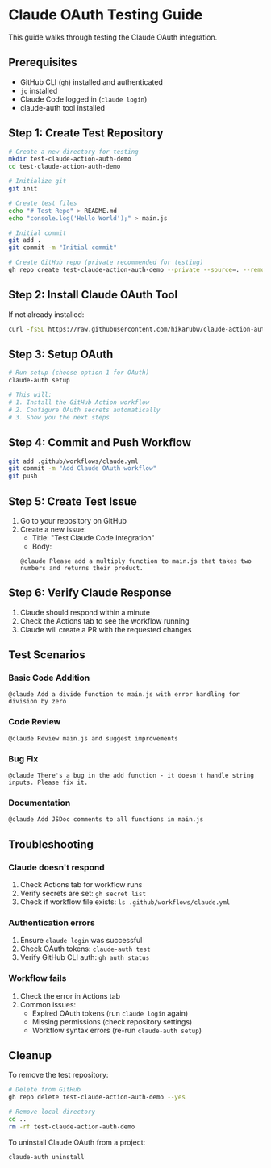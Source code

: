 # Claude OAuth Testing Guide

This guide walks through testing the Claude OAuth integration.

## Prerequisites
- GitHub CLI (`gh`) installed and authenticated
- `jq` installed
- Claude Code logged in (`claude login`)
- claude-auth tool installed

## Step 1: Create Test Repository

```bash
# Create a new directory for testing
mkdir test-claude-action-auth-demo
cd test-claude-action-auth-demo

# Initialize git
git init

# Create test files
echo "# Test Repo" > README.md
echo "console.log('Hello World');" > main.js

# Initial commit
git add .
git commit -m "Initial commit"

# Create GitHub repo (private recommended for testing)
gh repo create test-claude-action-auth-demo --private --source=. --remote=origin --push
```

## Step 2: Install Claude OAuth Tool

If not already installed:
```bash
curl -fsSL https://raw.githubusercontent.com/hikarubw/claude-action-auth/main/install.sh | bash
```

## Step 3: Setup OAuth

```bash
# Run setup (choose option 1 for OAuth)
claude-auth setup

# This will:
# 1. Install the GitHub Action workflow
# 2. Configure OAuth secrets automatically
# 3. Show you the next steps
```

## Step 4: Commit and Push Workflow

```bash
git add .github/workflows/claude.yml
git commit -m "Add Claude OAuth workflow"
git push
```

## Step 5: Create Test Issue

1. Go to your repository on GitHub
2. Create a new issue:
   - Title: "Test Claude Code Integration"
   - Body: 
   ```
   @claude Please add a multiply function to main.js that takes two numbers and returns their product.
   ```

## Step 6: Verify Claude Response

1. Claude should respond within a minute
2. Check the Actions tab to see the workflow running
3. Claude will create a PR with the requested changes

## Test Scenarios

### Basic Code Addition
```
@claude Add a divide function to main.js with error handling for division by zero
```

### Code Review
```
@claude Review main.js and suggest improvements
```

### Bug Fix
```
@claude There's a bug in the add function - it doesn't handle string inputs. Please fix it.
```

### Documentation
```
@claude Add JSDoc comments to all functions in main.js
```

## Troubleshooting

### Claude doesn't respond
1. Check Actions tab for workflow runs
2. Verify secrets are set: `gh secret list`
3. Check if workflow file exists: `ls .github/workflows/claude.yml`

### Authentication errors
1. Ensure `claude login` was successful
2. Check OAuth tokens: `claude-auth test`
3. Verify GitHub CLI auth: `gh auth status`

### Workflow fails
1. Check the error in Actions tab
2. Common issues:
   - Expired OAuth tokens (run `claude login` again)
   - Missing permissions (check repository settings)
   - Workflow syntax errors (re-run `claude-auth setup`)

## Cleanup

To remove the test repository:
```bash
# Delete from GitHub
gh repo delete test-claude-action-auth-demo --yes

# Remove local directory
cd ..
rm -rf test-claude-action-auth-demo
```

To uninstall Claude OAuth from a project:
```bash
claude-auth uninstall
```